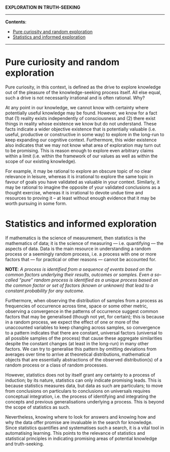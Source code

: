 **EXPLORATION IN TRUTH-SEEKING**

---

**Contents**:

- [Pure curiosity and random exploration](#pure-curiosity-and-random-exploration)
- [Statistics and informed exploration](#statistics-and-informed-exploration)

---

# Pure curiosity and random exploration
Pure curiosity, in this context, is defined as the drive to explore knowledge out of the pleasure of the knowledge-seeking process itself. All else equal, such a drive is not necessarily irrational and is often rational. Why?

At any point in our knowledge, we cannot know with certainty where potentially useful knowledge may be found. However, we know for a fact that (1) reality exists independently of consciousness and (2) there exist things in reality whose existence we know but do not understand. These facts indicate a wider objective existence that is potentially valuable (i.e. useful, productive or constructive in some way) to explore in the long-run to keep expanding our cognitive context. Furthermore, this wider existence also indicates that we may not know what area of exploration may turn out to be promising. This is reason enough to explore even arbitrary claims within a limit (i.e. within the framework of our values as well as within the scope of our existing knowledge).

For example, it may be rational to explore an obscure topic of no clear relevance in leisure, whereas it is irrational to explore the same topic in favour of goals you have validated as valuable in your context. Similarly, it may be rational to imagine the opposite of your validated conclusions as a thought exercise, whereas it is irrational to devote undue time and resources to proving it – at least without enough evidence that it may be worth pursuing in some form.

# Statistics and informed exploration
If mathematics is the science of measurement, then statistics is the mathematics of data; it is the science of measuring — i.e. quantifying — the aspects of data. Data is the main resource in understanding a random process or a seemingly random process, i.e. a process with one or more factors that — for practical or other reasons — cannot be accounted for.

**NOTE**: _A process is identified from a sequence of events based on the common factors underlying their results, outcomes or samples. Even a so-called “pure” random process is identified as a unique process based on the common factor or set of factors (known or unknown) that lead to a constant probability for any outcome._

Furthermore, when observing the distribution of samples from a process as frequencies of occurrence across time, space or some other metric, observing a convergence in the patterns of occurrence suggest common factors that may be generalised (though not yet, for certain); this is because in a random process, we expect the effect of one or more of the unaccounted variables to keep changing across samples, so convergence to a pattern indicates that there are constant, universal factors (universal to all possible samples of the process) that cause these aggregate similarities despite the constant changes (at least in the long-run) in many other factors. We can try to generalise this pattern by omitting deviations from averages over time to arrive at theoretical distributions, mathematical objects that are essentially abstractions of the observed distribution(s) of a random process or a class of random processes.

However, statistics does not by itself grant any certainty to a process of induction; by its nature, statistics can only indicate promising leads. This is because statistics measures data, but data as such are particulars; to move from conclusions on particulars to conclusions on universals requires conceptual integration, i.e. the process of identifying and integrating the concepts and previous generalisations underlying a process. This is beyond the scope of statistics as such.

Nevertheless, knowing where to look for answers and knowing how and why the data offer promise are invaluable in the search for knowledge. Since statistics quantifies and systematises such a search, it is a vital tool in automatising learning. This points to the relevance of statistics and statistical principles in indicating promising areas of potential knowledge and truth-seeking.